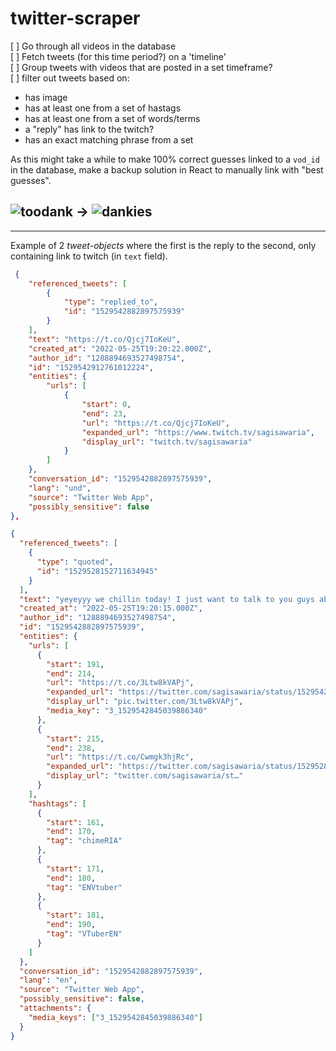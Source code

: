 # twitter-scraper

[ ] Go through all videos in the database  
[ ] Fetch tweets (for this time period?) on a 'timeline'  
[ ] Group tweets with videos that are posted in a set timeframe?  
[ ] filter out tweets based on:

- has image
- has at least one from a set of hastags
- has at least one from a set of words/terms
- a "reply" has link to the twitch?
- has an exact matching phrase from a set

As this might take a while to make 100% correct guesses linked to a `vod_id` in the database, make a backup solution in React to manually link with "best guesses".

## ![toodank](https://cdn.betterttv.net/emote/5ad22a7096065b6c6bddf7f3/1x) → ![dankies](https://cdn.betterttv.net/emote/5f92938a710f8302f0c8ee82/1x)

---

Example of 2 _tweet-objects_ where the first is the reply to the second, only containing link to twitch (in `text` field).

```json
 {
    "referenced_tweets": [
        {
            "type": "replied_to",
            "id": "1529542882897575939"
        }
    ],
    "text": "https://t.co/Qjcj7IoKeU",
    "created_at": "2022-05-25T19:20:22.000Z",
    "author_id": "1288894693527498754",
    "id": "1529542912761012224",
    "entities": {
        "urls": [
            {
                "start": 0,
                "end": 23,
                "url": "https://t.co/Qjcj7IoKeU",
                "expanded_url": "https://www.twitch.tv/sagisawaria",
                "display_url": "twitch.tv/sagisawaria"
            }
        ]
    },
    "conversation_id": "1529542882897575939",
    "lang": "und",
    "source": "Twitter Web App",
    "possibly_sensitive": false
},

```

```json
{
  "referenced_tweets": [
    {
      "type": "quoted",
      "id": "1529528152711634945"
    }
  ],
  "text": "yeyeyyy we chillin today! I just want to talk to you guys about whatever c: and play games? ☺️💕\n\nStarting in 10 mins at 3:30 pm edt! ⏲️\nLink to stream below! 👇\n\n#chimeRIA #ENVtuber #VTuberEN https://t.co/3Ltw8kVAPj https://t.co/Cwmgk3hjRc",
  "created_at": "2022-05-25T19:20:15.000Z",
  "author_id": "1288894693527498754",
  "id": "1529542882897575939",
  "entities": {
    "urls": [
      {
        "start": 191,
        "end": 214,
        "url": "https://t.co/3Ltw8kVAPj",
        "expanded_url": "https://twitter.com/sagisawaria/status/1529542882897575939/photo/1",
        "display_url": "pic.twitter.com/3Ltw8kVAPj",
        "media_key": "3_1529542845039886340"
      },
      {
        "start": 215,
        "end": 238,
        "url": "https://t.co/Cwmgk3hjRc",
        "expanded_url": "https://twitter.com/sagisawaria/status/1529528152711634945",
        "display_url": "twitter.com/sagisawaria/st…"
      }
    ],
    "hashtags": [
      {
        "start": 161,
        "end": 170,
        "tag": "chimeRIA"
      },
      {
        "start": 171,
        "end": 180,
        "tag": "ENVtuber"
      },
      {
        "start": 181,
        "end": 190,
        "tag": "VTuberEN"
      }
    ]
  },
  "conversation_id": "1529542882897575939",
  "lang": "en",
  "source": "Twitter Web App",
  "possibly_sensitive": false,
  "attachments": {
    "media_keys": ["3_1529542845039886340"]
  }
}
```
